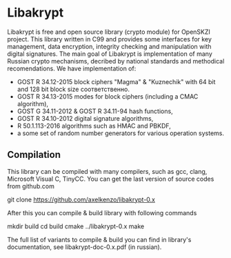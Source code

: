 
Libakrypt
=========

Libakrypt is free and open source library (crypto module) for OpenSKZI project.
This library written in C99 and provides some interfaces for 
key management, data encryption, integrity checking and
manipulation with digital signatures. The main goal of Libakrypt
is implementation of many Russian crypto mechanisms, decribed 
by national standards and methodical recomendations.
We have implementation of:
 - GOST R 34.12-2015 block ciphers "Magma" & "Kuznechik" with 64 bit and 128 bit block size соответственно.
 - GOST R 34.13-2015 modes for block ciphers (including a CMAC algorithm),
 - GOST G 34.11-2012 & GOST R 34.11-94 hash functions,
 - GOST R 34.10-2012 digital signature algorithms,
 - R 50.1.113-2016 algorithms such as HMAC and PBKDF,
 - a some set of random number generators for various operation systems.

Compilation
-----------

This library can be compiled with many compilers,
such as gcc, clang, Microsoft Visual C, TinyCC. 
You can get the last version of source codes from github.com

git clone https://github.com/axelkenzo/libakrypt-0.x

After this you can compile & build library with following commands

mkdir build
cd build
cmake ../libakrypt-0.x
make

The full list of variants to compile & build you can find
in library's documentation, see libakrypt-doc-0.x.pdf (in russian).


